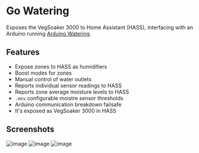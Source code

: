 # Go Watering

Exposes the VegSoaker 3000 to Home Assistant (HASS), interfacing with an Arduino running  [Arduino Watering](../arduino-watering).

## Features

* Expose zones to HASS as humidifiers
* Boost modes for zones
* Manual control of water outlets
* Reports individual sensor readings to HASS
* Reports zone average moisture levels to HASS
* `.env` configurable moistre sensor thresholds
* Arduino communication breakdown failsafe
* It's exposed as VegSoaker 3000 in HASS

## Screenshots

![image](https://user-images.githubusercontent.com/1097093/217121844-4644e468-431d-4dc5-b347-d50cf5a299d6.png)
![image](https://user-images.githubusercontent.com/1097093/217121880-ccc24272-e766-4ec8-9991-2dc42babdbce.png)
![image](https://user-images.githubusercontent.com/1097093/217121937-b1b8930f-d69b-40c8-aaa8-ff209182cd93.png)
